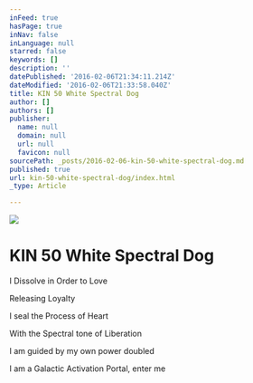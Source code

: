 ```yaml
---
inFeed: true
hasPage: true
inNav: false
inLanguage: null
starred: false
keywords: []
description: ''
datePublished: '2016-02-06T21:34:11.214Z'
dateModified: '2016-02-06T21:33:58.040Z'
title: KIN 50 White Spectral Dog
author: []
authors: []
publisher:
  name: null
  domain: null
  url: null
  favicon: null
sourcePath: _posts/2016-02-06-kin-50-white-spectral-dog.md
published: true
url: kin-50-white-spectral-dog/index.html
_type: Article

---
```

![](https://the-grid-user-content.s3-us-west-2.amazonaws.com/1cb41976-522c-4ff8-b97a-7ce30bab2cbd.png)

# KIN 50 White Spectral Dog

I Dissolve in Order to Love

Releasing Loyalty

I seal the Process of Heart

With the Spectral tone of Liberation

I am guided by my own power doubled

I am a Galactic Activation Portal, enter me